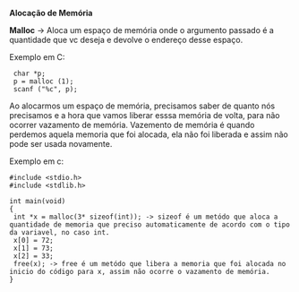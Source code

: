 **Alocação de Memória**

**Malloc** -> Aloca um espaço de memória onde o argumento passado é a quantidade que vc deseja e devolve o endereço desse espaço.

Exemplo em C: 

```
 char *p;
 p = malloc (1);
 scanf ("%c", p); 
```
Ao alocarmos um espaço de memória, precisamos saber de quanto nós precisamos e a hora que vamos liberar esssa memória de volta,
para não ocorrer vazamento de memória. Vazemento de memória é quando perdemos aquela memoria que foi alocada, ela não foi liberada
e assim não pode ser usada novamente. 

Exemplo em c:

```
#include <stdio.h>
#include <stdlib.h>

int main(void)
{
 int *x = malloc(3* sizeof(int)); -> sizeof é um metódo que aloca a quantidade de memoria que preciso automaticamente de acordo com o tipo da variavel, no caso int.
 x[0] = 72;
 x[1] = 73;
 x[2] = 33;
 free(x); -> free é um metódo que libera a memoria que foi alocada no inicio do código para x, assim não ocorre o vazamento de memória. 
}
```
